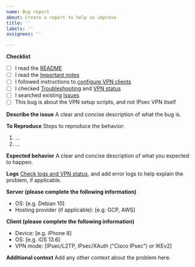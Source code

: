 ```yaml
---
name: Bug report
about: Create a report to help us improve
title: ''
labels: ''
assignees: ''

---
```


**Checklist**

- [ ] I read the [README](https://github.com/hwdsl2/setup-ipsec-vpn/blob/master/README.md)
- [ ] I read the [Important notes](https://github.com/hwdsl2/setup-ipsec-vpn/blob/master/README.md#important-notes)
- [ ] I followed instructions to [configure VPN clients](https://github.com/hwdsl2/setup-ipsec-vpn/blob/master/README.md#next-steps)
- [ ] I checked [Troubleshooting](https://github.com/hwdsl2/setup-ipsec-vpn/blob/master/docs/clients.md#troubleshooting) and [VPN status](https://github.com/hwdsl2/setup-ipsec-vpn/blob/master/docs/clients.md#check-logs-and-vpn-status)
- [ ] I searched existing [Issues](https://github.com/hwdsl2/setup-ipsec-vpn/issues?q=is%3Aissue)
- [ ] This bug is about the VPN setup scripts, and not IPsec VPN itself

<!---
If you need help with IPsec VPN itself, please use the [Libreswan](https://lists.libreswan.org/mailman/listinfo/swan) or [strongSwan](https://lists.strongswan.org/mailman/listinfo/users) mailing list, or search e.g. [Stack Overflow](https://stackoverflow.com/questions/tagged/vpn).
--->

**Describe the issue**
A clear and concise description of what the bug is.

**To Reproduce**
Steps to reproduce the behavior:

1. ...
2. ...

**Expected behavior**
A clear and concise description of what you expected to happen.

**Logs**
[Check logs and VPN status](https://github.com/hwdsl2/setup-ipsec-vpn/blob/master/docs/clients.md#check-logs-and-vpn-status), and add error logs to help explain the problem, if applicable.

**Server (please complete the following information)**
- OS: [e.g. Debian 10]
- Hosting provider (if applicable): [e.g. GCP, AWS]

**Client (please complete the following information)**
- Device: [e.g. iPhone 8]
- OS: [e.g. iOS 13.6]
- VPN mode: [IPsec/L2TP, IPsec/XAuth ("Cisco IPsec") or IKEv2]

**Additional context**
Add any other context about the problem here.

